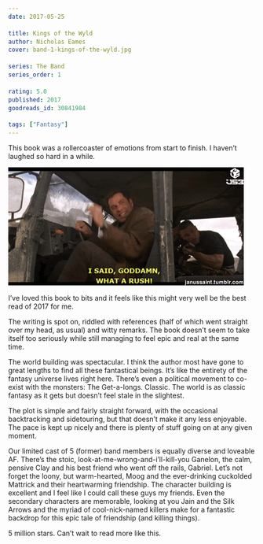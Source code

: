 ```yaml
---
date: 2017-05-25

title: Kings of the Wyld
author: Nicholas Eames
cover: band-1-kings-of-the-wyld.jpg

series: The Band
series_order: 1

rating: 5.0
published: 2017
goodreads_id: 30841984

tags: ["Fantasy"]
---
```


This book was a rollercoaster of emotions from start to finish. I haven’t laughed so hard in a while.

<!--more-->

![What a rush](/assets/content/what-a-rush-gif)

I’ve loved this book to bits and it feels like this might very well be the best read of 2017 for me.

The writing is spot on, riddled with references (half of which went straight over my head, as usual) and witty remarks. The book doesn’t seem to take itself too seriously while still managing to feel epic and real at the same time.

The world building was spectacular. I think the author most have gone to great lengths to find all these fantastical beings. It’s like the entirety of the fantasy universe lives right here. There’s even a political movement to co-exist with the monsters: The Get-a-longs. Classic. The world is as classic fantasy as it gets but doesn’t feel stale in the slightest.

The plot is simple and fairly straight forward, with the occasional backtracking and sidetouring, but that doesn’t make it any less enjoyable. The pace is kept up nicely and there is plenty of stuff going on at any given moment.

Our limited cast of 5 (former) band members is equally diverse and loveable AF. There’s the stoic, look-at-me-wrong-and-i’ll-kill-you Ganelon, the calm, pensive Clay and his best friend who went off the rails, Gabriel. Let’s not forget the loony, but warm-hearted, Moog and the ever-drinking cuckolded Mattrick and their heartwarming friendship. The character building is excellent and I feel like I could call these guys my friends. Even the secondary characters are memorable, looking at you Jain and the Silk Arrows and the myriad of cool-nick-named killers make for a fantastic backdrop for this epic tale of friendship (and killing things).

5 million stars. Can’t wait to read more like this.

